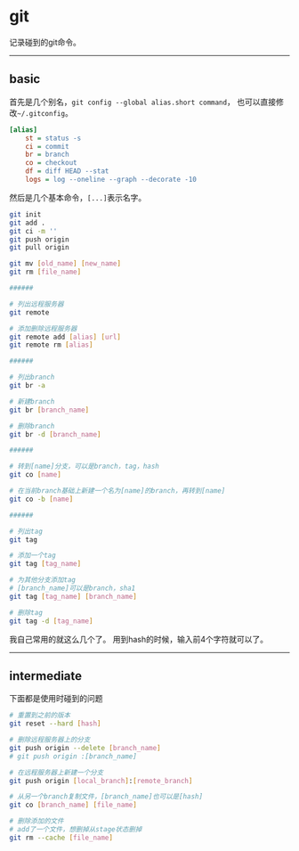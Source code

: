 # git

记录碰到的git命令。

------

## basic

首先是几个别名，`git config --global alias.short command`，
也可以直接修改`~/.gitconfig`。

```ini
[alias]
    st = status -s
    ci = commit
    br = branch
    co = checkout
    df = diff HEAD --stat
    logs = log --oneline --graph --decorate -10
```

然后是几个基本命令，`[...]`表示名字。

```bash
git init
git add .
git ci -m ''
git push origin
git pull origin

git mv [old_name] [new_name]
git rm [file_name]

######

# 列出远程服务器
git remote

# 添加删除远程服务器
git remote add [alias] [url]
git remote rm [alias]

######

# 列出branch
git br -a

# 新建branch
git br [branch_name]

# 删除branch
git br -d [branch_name]

######

# 转到[name]分支，可以是branch，tag，hash
git co [name]

# 在当前branch基础上新建一个名为[name]的branch，再转到[name]
git co -b [name] 

######

# 列出tag
git tag

# 添加一个tag
git tag [tag_name]

# 为其他分支添加tag
# [branch_name]可以是branch，sha1
git tag [tag_name] [branch_name]

# 删除tag
git tag -d [tag_name]
```

我自己常用的就这么几个了。
用到hash的时候，输入前4个字符就可以了。

------

## intermediate
下面都是使用时碰到的问题

```bash
# 重置到之前的版本
git reset --hard [hash]

# 删除远程服务器上的分支
git push origin --delete [branch_name]
# git push origin :[branch_name]

# 在远程服务器上新建一个分支
git push origin [local_branch]:[remote_branch]

# 从另一个branch复制文件，[branch_name]也可以是[hash]
git co [branch_name] [file_name]

# 删除添加的文件
# add了一个文件，想删掉从stage状态删掉
git rm --cache [file_name]

```
